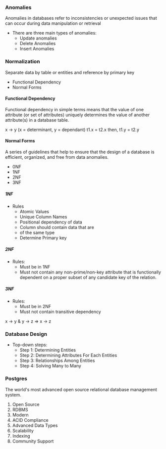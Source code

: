 ### Anomalies

Anomalies in databases refer to inconsistencies or unexpected issues that can occur during data manipulation or retrieval

- There are three main types of anomalies:
  - Update anomalies
  - Delete Anomalies
  - Insert Anomalies

### Normalization

Separate data by table or entities and reference by primary key

- Functional Dependency
- Normal Forms

#### Functional Dependency

Functional dependency in simple terms means that the value of one attribute (or set of attributes) uniquely determines the value of another attribute(s) in a database table.

x -> y (x = determinant, y = dependant)
t1.x = t2.x
then, t1.y = t2.y

#### Normal Forms

A series of guidelines that help to ensure that the design of a database is efficient, organized, and free from data anomalies.

- 0NF
- 1NF
- 2NF
- 3NF

##### 1NF

- Rules
  - Atomic Values
  - Unique Column Names
  - Positional dependency of data
  - Column should contain data that are
  - of the same type
  - Determine Primary key

##### 2NF

- Rules:
  - Must be in 1NF
  - Must not contain any non-prime/non-key attribute that is functionally dependent on a proper subset of any candidate key of the relation.

##### 3NF

- Rules:
  - Must be in 2NF
  - Must not contain transitive dependency

x -> y & y -> z => x -> z

### Database Design

- Top-down steps:
  - Step 1: Determining Entities
  - Step 2: Determining Attributes For Each Entities
  - Step 3: Relationships Among Entities
  - Step 4: Solving Many to Many

### Postgres

The world's most advanced open source relational database management system.

1. Open Source
2. RDBMS
3. Modern
4. ACID Compliance
5. Advanced Data Types
6. Scalability
7. Indexing
8. Community Support
